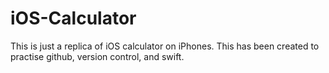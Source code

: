 # iOS-Calculator
This is just a replica of iOS calculator on iPhones. This has been created to practise github, version control, and swift.

